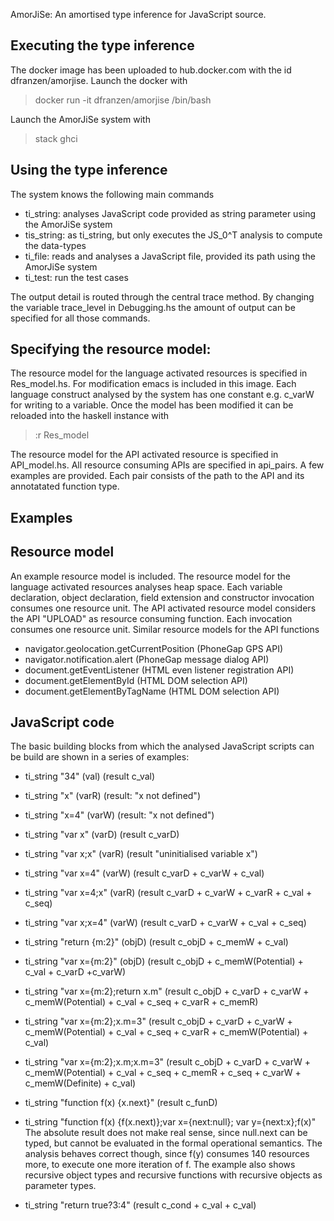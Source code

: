 AmorJiSe: An amortised type inference for JavaScript source.

Executing the type inference
----------------------------
The docker image has been uploaded to hub.docker.com with the id dfranzen/amorjise. Launch the docker with
  > docker run -it dfranzen/amorjise /bin/bash

Launch the AmorJiSe system with
  > stack ghci

Using the type inference
------------------------
The system knows the following main commands
  - ti_string: analyses JavaScript code provided as string parameter using the AmorJiSe system
  - tis_string: as ti_string, but only executes the JS_0^T analysis to compute the data-types
  - ti_file: reads and analyses a JavaScript file, provided its path using the AmorJiSe system
  - ti_test: run the test cases

The output detail is routed through the central trace method. By changing the variable trace_level in Debugging.hs the amount of output can be specified for all those commands.

Specifying the resource model:
-----------------------------
The resource model for the language activated resources is specified in Res_model.hs. For modification emacs is included in this image. Each language construct analysed by the system has one constant e.g. c_varW for writing to a variable. Once the model has been modified it can be reloaded into the haskell instance with
  > :r Res_model

The resource model for the API activated resource is specified in API_model.hs. All resource consuming APIs are specified in api_pairs. A few examples are provided. Each pair consists of the path to the API and its annotatated function type.

Examples
--------
  Resource model
  --------------
  An example resource model is included. The resource model for the language activated resources analyses heap space. Each variable declaration, object declaration, field extension and constructor invocation consumes one resource unit.
The API activated resource model considers the API "UPLOAD" as resource consuming function. Each invocation consumes one resource unit. Similar resource models for the API functions
 - navigator.geolocation.getCurrentPosition (PhoneGap GPS API)
 - navigator.notification.alert (PhoneGap message dialog API)
 - document.getEventListener (HTML even listener registration API)
 - document.getElementById (HTML DOM selection API)
 - document.getElementByTagName (HTML DOM selection API)

  JavaScript code
  ---------------
  The basic building blocks from which the analysed JavaScript scripts can be build are shown in a series of examples:
  - ti_string "34" (val) (result c_val)
  - ti_string "x" (varR) (result: "x not defined")
  - ti_string "x=4" (varW) (result: "x not defined")	
  - ti_string "var x" (varD)  (result c_varD)
  - ti_string "var x;x" (varR) (result "uninitialised variable x")
  - ti_string "var x=4" (varW) (result c_varD + c_varW + c_val)
  - ti_string "var x=4;x" (varR) (result c_varD + c_varW + c_varR + c_val + c_seq)
  - ti_string "var x;x=4" (varW) (result c_varD + c_varW + c_val + c_seq)
  - ti_string "return {m:2}" (objD) (result c_objD + c_memW + c_val)
  - ti_string "var x={m:2}" (objD) (result c_objD + c_memW(Potential) + c_val + c_varD +c_varW)
  - ti_string "var x={m:2};return x.m" (result c_objD + c_varD + c_varW + c_memW(Potential) + c_val + c_seq + c_varR + c_memR)
  
  - ti_string "var x={m:2};x.m=3" (result c_objD + c_varD + c_varW + c_memW(Potential) + c_val + c_seq + c_varR + c_memW(Potential) + c_val)
  - ti_string "var x={m:2};x.m;x.m=3" (result c_objD + c_varD + c_varW + c_memW(Potential) + c_val + c_seq + c_memR + c_seq + c_varW + c_memW(Definite) + c_val)
  - ti_string "function f(x) {x.next}" (result c_funD)
  - ti_string "function f(x) {f(x.next)};var x={next:null}; var y={next:x};f(x)" The absolute result does not make real sense, since null.next can be typed, but cannot be evaluated in the formal operational semantics. The analysis behaves correct though, since f(y) consumes 140 resources more, to execute one more iteration of f. The example also shows recursive object types and recursive functions with recursive objects as parameter types.
  - ti_string "return true?3:4" (result c_cond + c_val + c_val)
